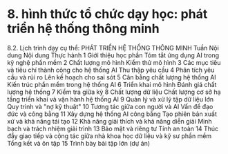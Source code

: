 # 8. hình thức tổ chức dạy học: phát triển hệ thống thông minh
8.2. Lịch trình dạy cụ thể: PHÁT TRIỂN HỆ THỐNG THÔNG MINH Tuần Nội dung Nội dung Thực hành 1 Giới thiệu học phần Tóm tắt ứng dụng AI trong kỹ nghệ phần mềm 2 Chất lượng mô hình Kiểm thử mô hình 3 Các mục tiêu và tiêu chí thành công cho hệ thống AI Thu thập yêu cầu 4 Phân tích yêu cầu và rủi ro Lên kế hoạch cho sai sót 5 Cân bằng chất lượng hệ thống AI Kiến trúc phần mềm trong hệ thống AI 6 Triển khai mô hình Đánh giá chất lượng hệ thống 7 Kiểm tra giữa kỳ 8 Chất lượng dữ liệu
Chất lượng cơ sở hạ tầng triển khai và vận hành hệ thống AI
9 Quản lý và xử lý tập dữ liệu lớn
Quy trình và "nợ kỹ thuật"
10 Tương tác giữa con người và AI
Vấn đề đạo đức và công bằng
11 Xây dựng hệ thống AI công bằng
Tạo phiên bản xuất xứ và khả năng tái tạo
12 Khả năng giải thích và khả năng diễn giải
Minh bạch và trách nhiệm giải trình
13 Bảo mật và riêng tư
Tính an toàn
14 Thúc đẩy giao tiếp và cộng tác giữa nhà khoa học dữ liệu và kỹ sư phần mềm
Tổng kết và ôn tập
15 Trình bày bài tập lớn (dự án)
